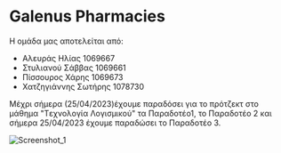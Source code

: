 # Galenus Pharmacies
Η ομάδα μας αποτελείται από:
- Αλευράς Ηλίας 1069667
- Στυλιανού Σάββας 1069661
- Πίσσουρος Χάρης 1069673
- Χατζηγιάννης Σωτήρης 1078730



Μέχρι σήμερα (25/04/2023)έχουμε παραδόσει για το πρότζεκτ στο μάθημα "Tεχνολογία Λογισμικού" τα Παραδοτέο1, το Παραδοτέο 2 και σήμερα 25/04/2023 
έχουμε παραδώσει το Παραδοτέο 3.

![Screenshot_1](https://user-images.githubusercontent.com/128754241/234222399-922c10c2-5f0e-476a-990e-7b28f1bd7629.jpg)
